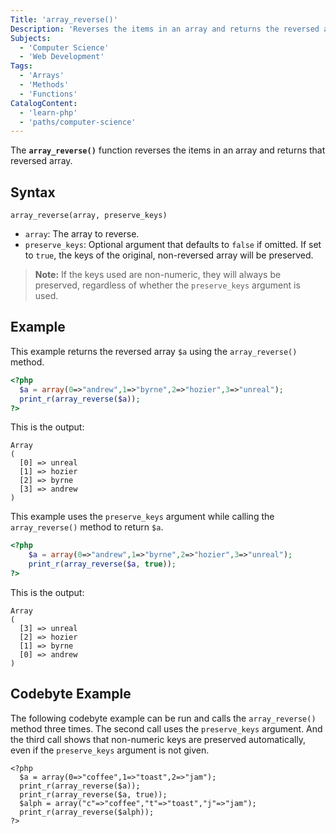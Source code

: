 ```yaml
---
Title: 'array_reverse()'
Description: 'Reverses the items in an array and returns the reversed array.'
Subjects:
  - 'Computer Science'
  - 'Web Development'
Tags:
  - 'Arrays'
  - 'Methods'
  - 'Functions'
CatalogContent:
  - 'learn-php'
  - 'paths/computer-science'
---
```


The **`array_reverse()`** function reverses the items in an array and returns that reversed array.

## Syntax

```pseudo
array_reverse(array, preserve_keys)
```

- `array`: The array to reverse.
- `preserve_keys`: Optional argument that defaults to `false` if omitted. If set to `true`, the keys of the original, non-reversed array will be preserved.

> **Note:** If the keys used are non-numeric, they will always be preserved, regardless of whether the `preserve_keys` argument is used.

## Example

This example returns the reversed array `$a` using the `array_reverse()` method.

```php
<?php
  $a = array(0=>"andrew",1=>"byrne",2=>"hozier",3=>"unreal");
  print_r(array_reverse($a));
?>
```

This is the output:

```shell
Array
(
  [0] => unreal
  [1] => hozier
  [2] => byrne
  [3] => andrew
)
```

This example uses the `preserve_keys` argument while calling the `array_reverse()` method to return `$a`.

```php
<?php
    $a = array(0=>"andrew",1=>"byrne",2=>"hozier",3=>"unreal");
    print_r(array_reverse($a, true));
?>
```

This is the output:

```shell
Array
(
  [3] => unreal
  [2] => hozier
  [1] => byrne
  [0] => andrew
)
```

## Codebyte Example

The following codebyte example can be run and calls the `array_reverse()` method three times. The second call uses the `preserve_keys` argument. And the third call shows that non-numeric keys are preserved automatically, even if the `preserve_keys` argument is not given.

```codebyte/php
<?php
  $a = array(0=>"coffee",1=>"toast",2=>"jam");
  print_r(array_reverse($a));
  print_r(array_reverse($a, true));
  $alph = array("c"=>"coffee","t"=>"toast","j"=>"jam");
  print_r(array_reverse($alph));
?>
```
